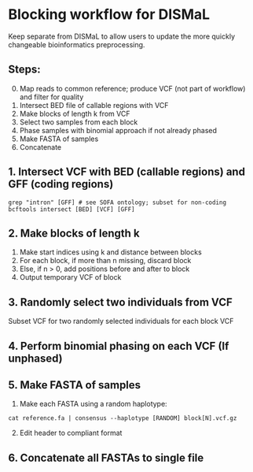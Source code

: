 # Blocking workflow for DISMaL
Keep separate from DISMaL to allow users to update the more quickly changeable bioinformatics preprocessing.

## Steps:
0. Map reads to common reference; produce VCF (not part of workflow) and filter for quality
1. Intersect BED file of callable regions with VCF
2. Make blocks of length k from VCF
3. Select two samples from each block
4. Phase samples with binomial approach if not already phased
5. Make FASTA of samples
6. Concatenate

## 1. Intersect VCF with BED (callable regions) and GFF (coding regions)
```
grep "intron" [GFF] # see SOFA ontology; subset for non-coding
bcftools intersect [BED] [VCF] [GFF]
```

## 2. Make blocks of length k
1. Make start indices using k and distance between blocks
2. For each block, if more than n missing, discard block
3. Else, if n > 0, add positions before and after to block
4. Output temporary VCF of block

## 3. Randomly select two individuals from VCF
Subset VCF for two randomly selected individuals for each block VCF

## 4. Perform binomial phasing on each VCF (If unphased)

## 5. Make FASTA of samples
1. Make each FASTA using a random haplotype:
```
cat reference.fa | consensus --haplotype [RANDOM] block[N].vcf.gz
```
2. Edit header to compliant format

## 6. Concatenate all FASTAs to single file

